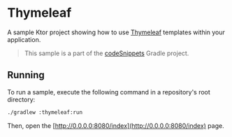# Thymeleaf

A sample Ktor project showing how to use [Thymeleaf](https://ktor.io/docs/thymeleaf.html) templates within your application.
> This sample is a part of the [codeSnippets](../../README.md) Gradle project.

## Running

To run a sample, execute the following command in a repository's root directory:
```bash
./gradlew :thymeleaf:run
```
Then, open the [http://0.0.0.0:8080/index](http://0.0.0.0:8080/index) page.